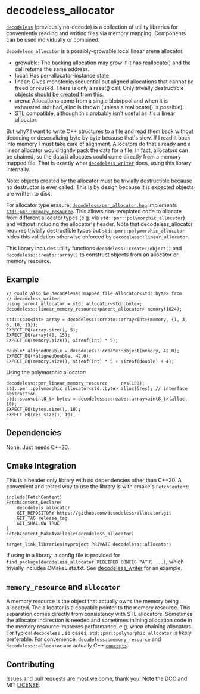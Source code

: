 # decodeless_allocator

[`decodeless`](https://github.com/decodeless) (previously no-decode) is a
collection of utility libraries for conveniently reading and writing files via
memory mapping. Components can be used individually or combined.

`decodeless_allocator` is a possibly-growable local linear arena allocator.
- growable: The backing allocation may grow if it has reallocate() and the
  call returns the same address.
- local: Has per-allocator-instance state
- linear: Gives monotonic/sequential but aligned allocations that cannot be
  freed or reused. There is only a reset() call. Only trivially destructible
  objects should be created from this.
- arena: Allocations come from a single blob/pool and when it is exhausted
  std::bad_alloc is thrown (unless a reallocate() is possible).
- STL compatible, although this probably isn't useful as it's a linear
  allocator.

But why? I want to write C++ structures to a file and read them back without
decoding or deserializing byte by byte because that's slow. If I read it back
into memory I must take care of alignment. Allocators do that already and a
linear allocator would tightly pack the data for a file. In fact, allocators can
be chained, so the data it allocates could come directly from a memory mapped
file. That is exactly what
[`decodeless_writer`](https://github.com/decodeless/writer) does, using this
library internally.

Note: objects created by the allocator must be trivially destructible because no
destructor is ever called. This is by design because it is expected objects are
written to disk.

For allocator type erasure,
[`decodeless/pmr_allocator.hpp`](include/decodeless/pmr_allocator.hpp)
implements
[`std::pmr::memory_resource`](https://en.cppreference.com/w/cpp/memory/memory_resource).
This allows non-templated code to allocate from different allocator types (e.g.
via `std::pmr::polymorphic_allocator`) and without including the allocator's
header. Note that decodeless_allocator requires trivially destructible types but
`std::pmr::polymorphic_allocator` hides this validation otherwise enforced by
`decodeless::linear_allocator`.

This library includes utility functions `decodeless::create::object()` and
`decodeless::create::array()` to construct objects from an allocator or memory
resource.

## Example

```
// could also be decodeless::mapped_file_allocator<std::byte> from
// decodeless_writer
using parent_allocator = std::allocator<std::byte>;
decodeless::linear_memory_resource<parent_allocator> memory(1024);

std::span<int> array = decodeless::create::array<int>(memory, {1, 3, 6, 10, 15});
EXPECT_EQ(array.size(), 5);
EXPECT_EQ(array[4], 15);
EXPECT_EQ(memory.size(), sizeof(int) * 5);

double* alignedDouble = decodeless::create::object(memory, 42.0);
EXPECT_EQ(*alignedDouble, 42.0);
EXPECT_EQ(memory.size(), sizeof(int) * 5 + sizeof(double) + 4);
```

Using the polymorphic allocator:

```
decodeless::pmr_linear_memory_resource     res(100);
std::pmr::polymorphic_allocator<std::byte> alloc(&res); // interface abstraction
std::span<uint8_t> bytes = decodeless::create::array<uint8_t>(alloc, 10);
EXPECT_EQ(bytes.size(), 10);
EXPECT_EQ(res.size(), 10);
```

## Dependencies

None. Just needs C++20.

## Cmake Integration

This is a header only library with no dependencies other than C++20. A
convenient and tested way to use the library is with cmake's `FetchContent`:

```
include(FetchContent)
FetchContent_Declare(
    decodeless_allocator
    GIT_REPOSITORY https://github.com/decodeless/allocator.git
    GIT_TAG release_tag
    GIT_SHALLOW TRUE
)
FetchContent_MakeAvailable(decodeless_allocator)

target_link_libraries(myproject PRIVATE decodeless::allocator)
```

If using in a library, a config file is provided for
`find_package(decodeless_allocator REQUIRED CONFIG PATHS ...)`, which trivially
includes CMakeLists.txt. See
[decodeless_writer](https://github.com/decodeless/writer/blob/main/CMakeLists.txt)
for an example.

## `memory_resource` and `allocator`

A memory resource is the object that actually owns the memory being allocated.
The allocator is a copyable pointer to the memory resource. This separation
comes directly from consistency with STL allocators. Sometimes the allocator
indirection is needed and sometimes inlining allocation code in the memory
resource improves performance, e.g. when chaining allocators. For typical
`decodeless` use cases, `std::pmr::polymorphic_allocator` is likely preferable.
For convenience, `decodeless::memory_resource` and `decodeless::allocator` are
actually C++
[`concepts`](https://en.cppreference.com/w/cpp/language/constraints).

## Contributing

Issues and pull requests are most welcome, thank you! Note the
[DCO](CONTRIBUTING) and MIT [LICENSE](LICENSE).
